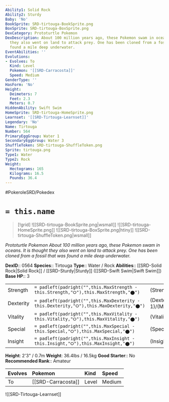 ```yaml
---
Ability1: Solid Rock
Ability2: Sturdy
Baby: 'No'
BookSprite: SRD-tirtouga-BookSprite.png
BoxSprite: SRD-tirtouga-BoxSprite.png
DexCategory: Prototurtle Pokemon
DexDescription: About 100 million years ago, these Pokemon swam in oceans. It is thought
  they also went on land to attack prey. One has been cloned from a fossil that was
  found a mile deep underwater.
EventAbilities: ''
Evolutions:
- Evolves: To
  Kind: Level
  Pokemon: '[[SRD-Carracosta]]'
  Speed: Medium
GenderType: ''
HasForm: 'No'
Height:
  Deimeters: 7
  Feet: 2.3
  Meters: 0.7
HiddenAbility: Swift Swim
HomeSprite: SRD-tirtouga-HomeSprite.png
Learnset: '[[SRD-Tirtouga-Learnset]]'
Legendary: 'No'
Name: Tirtouga
Number: 564
PrimaryEggGroup: Water 1
SecondaryEggGroup: Water 3
ShuffleToken: SRD-tirtouga-ShuffleToken.png
Sprite: tirtouga.png
Type1: Water
Type2: Rock
Weight:
  Hectograms: 165
  Kilograms: 16.5
  Pounds: 36.4
---
```


#PokeroleSRD/Pokedex

# `= this.name`

> [!grid]
> ![[SRD-tirtouga-BookSprite.png|wsmall]]
> ![[SRD-tirtouga-HomeSprite.png]]
> ![[SRD-tirtouga-BoxSprite.png|htiny]]
> ![[SRD-tirtouga-ShuffleToken.png|wsmall]]


*Prototurtle Pokemon*
*About 100 million years ago, these Pokemon swam in oceans. It is thought they also went on land to attack prey. One has been cloned from a fossil that was found a mile deep underwater.*

**DexID**:: 0564
**Species**:: Tirtouga
**Type**:: Water / Rock
**Abilities**:: [[SRD-Solid Rock|Solid Rock]] / [[SRD-Sturdy|Sturdy]] ([[SRD-Swift Swim|Swift Swim]])
**Base HP**:: 3

|           |                                                                                        |                                          |
| --------- | -------------------------------------------------------------------------------------- | ---------------------------------------- |
| Strength  | `= padleft(padright("",this.MaxStrength - this.Strength,"⭘"),this.MaxStrength,"⬤")`    | (Strength::2)/(MaxStrength::5)   |
| Dexterity | `= padleft(padright("",this.MaxDexterity - this.Dexterity,"⭘"),this.MaxDexterity,"⬤")` | (Dexterity:: 1)/(MaxDexterity::3) |
| Vitality  | `= padleft(padright("",this.MaxVitality - this.Vitality,"⭘"),this.MaxVitality,"⬤")`    | (Vitality::3)/(MaxVitality::6)   |
| Special   | `= padleft(padright("",this.MaxSpecial - this.Special,"⭘"),this.MaxSpecial,"⬤")`       | (Special::2)/(MaxSpecial::4)     |
| Insight   | `= padleft(padright("",this.MaxInsight - this.Insight,"⭘"),this.MaxInsight,"⬤")`       | (Insight::2)/(MaxInsight::4)     |

**Height**: 2'3" / 0.7m
**Weight**: 36.4lbs / 16.5kg
**Good Starter**:: No
**Recommended Rank**:: Amateur

| Evolves   | Pokemon            | Kind   | Speed   |
|:----------|:-------------------|:-------|:--------|
| To        | [[SRD-Carracosta]] | Level  | Medium  |

![[SRD-Tirtouga-Learnset]]